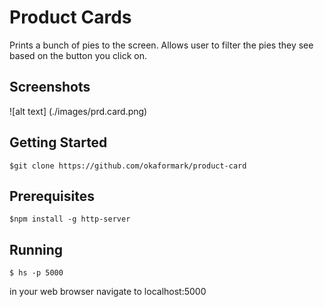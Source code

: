 # Product Cards
Prints a bunch of pies to the screen. Allows user to filter the pies they see based on the button you click on.

## Screenshots
![alt text]
(./images/prd.card.png)

## Getting Started

 ```
 $git clone https://github.com/okaformark/product-card
 ```


## Prerequisites
```
$npm install -g http-server

```
## Running
```
$ hs -p 5000
```
in your web browser navigate to localhost:5000
